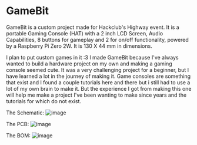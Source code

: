 # GameBit
GameBit is a custom project made for Hackclub's Highway event. 
It is a portable Gaming Console (HAT) with a 2 inch LCD Screen, Audio Capabilities, 8 buttons for gameplay and 2 for on/off functionality, powered by a Raspberry Pi Zero 2W.
It is 130 X 44 mm in dimensions. 

I plan to put custom games in it :3
I made GameBit because I've always wanted to build a hardware project on my own and making a gaming console seemed cute. It was a very challenging project for a beginner, but I have learned a lot in the journey of making it. Game consoles are something that exist and I found a couple tutorials here and there but i still had to use a lot of my own brain to make it. But the experience I got from making this one will help me make a project I've been wanting to make since years and the tutorials for which do not exist.

The Schematic:
![image](https://github.com/user-attachments/assets/774de414-0854-43bc-ac03-7944768af337)

The PCB:
![image](https://github.com/user-attachments/assets/ba2ec8a0-46cc-4957-93cb-0c47240ccc89)

The BOM:
![image](https://github.com/user-attachments/assets/ff97425d-0feb-4473-b170-12d3985af5c3)
